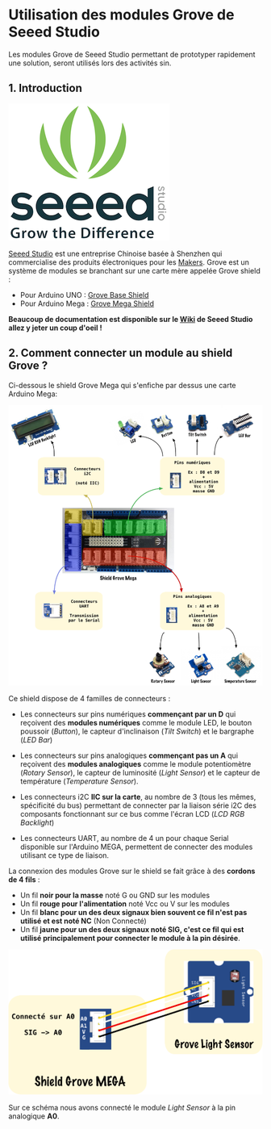 # Utilisation des modules Grove de Seeed Studio

Les modules Grove de Seeed Studio permettant de prototyper rapidement une solution, seront utilisés lors des activités sin.

## 1. Introduction

![](/psti2d/arduino/figures/seeedstudio_logo.png)

[Seeed Studio](http://www.seeedstudio.com) est une entreprise Chinoise basée à Shenzhen qui commercialise des produits électroniques pour les [Makers](https://fr.wikipedia.org/wiki/Culture_maker). Grove est un système de modules se branchant sur une carte mère appelée Grove shield :

* Pour Arduino UNO : [Grove Base Shield](http://www.seeedstudio.com/wiki/Grove_-_Base_Shield)
* Pour Arduino Mega : [Grove Mega Shield](http://www.seeedstudio.com/wiki/Grove_-_Mega_Shield)

**Beaucoup de documentation est disponible sur le [Wiki](http://www.seeedstudio.com/wiki/Main_Page) de Seeed Studio allez y jeter un coup d'oeil !**

## 2. Comment connecter un module au shield Grove ?

Ci-dessous le shield Grove Mega qui s'enfiche par dessus une carte Arduino Mega:

![](/psti2d/arduino/figures/Schema_Grove_Mega.svg)

Ce shield dispose de 4 familles de connecteurs :

* Les connecteurs sur pins numériques **commençant par un D** qui reçoivent des **modules numériques** comme le module LED, le bouton poussoir (*Button*), le capteur d'inclinaison (*Tilt Switch*) et le bargraphe (*LED Bar*)

* Les connecteurs sur pins analogiques **commençant pas un A** qui reçoivent des **modules analogiques** comme le module potentiomètre (*Rotary Sensor*), le capteur de luminosité (*Light Sensor*) et le capteur de température (*Temperature Sensor*).

* Les connecteurs i2C **IIC sur la carte**, au nombre de 3 (tous les mêmes, spécificité du bus) permettant de connecter par la liaison série i2C des composants fonctionnant sur ce bus comme l'écran LCD (*LCD RGB Backlight*)

* Les connecteurs UART, au nombre de 4 un pour chaque Serial disponible sur l'Arduino MEGA, permettent de connecter des modules utilisant ce type de liaison.

La connexion des modules Grove sur le shield se fait grâce à des **cordons de 4 fils** :

* Un fil **noir pour la masse** noté G ou GND sur les modules
* Un fil **rouge pour l'alimentation** noté Vcc ou V sur les modules
* Un fil **blanc pour un des deux signaux bien souvent ce fil n'est pas utilisé et est noté NC** (Non Connecté)
* Un fil **jaune pour un des deux signaux noté SIG, c'est ce fil qui est utilisé principalement pour connecter le module à la pin désirée**.


![](/psti2d/arduino/figures/PinsModulesGrove.svg)

Sur ce schéma nous avons connecté le module *Light Sensor* à la pin analogique **A0**.